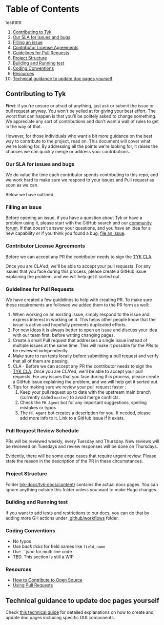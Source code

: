 # Table of Contents
testtttttt
1. [Contributing to Tyk](#contributing-to-tyk)
2. [Our SLA for issues and bugs](#our-sla-for-issues-and-bugs)
3. [Filling an issue](#filling-an-issue)
4. [Contributor License Agreements](#contributor-license-agreements)
5. [Guidelines for Pull Requests](#guidelines-for-pull-requests)
6. [Project Structure](#project-structure)
7. [Building and Running test](#building-and-running-test)
8. [Coding Conventions](#coding-conventions)
9. [Resources](#resources)
10. [Technical guidance to update doc pages yourself](#Technical-guidance-to-update-doc-pages-yourself)

## Contributing to Tyk

**First**: if you're unsure or afraid of anything, just ask or submit the issue or pull request anyway.
You won't be yelled at for giving your best effort. The worst that can happen is that you'll be politely asked to change something.
We appreciate any sort of contributions and don't want a wall of rules to get in the way of that.

However, for those individuals who want a bit more guidance on the best way to contribute to the project, read on.
This document will cover what we're looking for.
By addressing all the points we're looking for, it raises the chances we can quickly merge or address your contributions.

### Our SLA for issues and bugs

We do value the time each contributor spends contributing to this repo, and we work hard to make sure we respond to your issues and Pull request as soon as we can.

Below we have outlined.

### Filling an issue

Before opening an issue, if you have a question about Tyk or have a problem using it, please
start with the GitHub search and our [community forum](https://community.tyk.io).
If that doesn't answer your questions, and you have an idea for a new capability or if you think you found a bug, [file an
issue](https://github.com/TykTechnologies/tyk-docs/issues/new/choose).

### Contributor License Agreements

Before we can accept any PR the contributor needs to sign the [TYK CLA](https://github.com/TykTechnologies/tyk/blob/master/CLA.md).

Once you are CLA'ed, we'll be able to accept your pull requests. For any issues that you face during this process, please create a GitHub issue explaining the problem, and we will help get it sorted out.

### Guidelines for Pull Requests

We have created a few guidelines to help with creating PR. To make sure these requirements are followed we added them to the PR form as well:

1. When working on an existing issue, simply respond to the issue and express interest in working on it. This helps other people know that the issue is active and hopefully prevents duplicated efforts.
2. For new ideas it is always better to open an issue and discuss your idea with our team first, before writing changing pages.
3. Create a small Pull request that addresses a single issue instead of multiple issues at the same time. This will make it possible for the PRs to be reviewed independently.
4. Make sure to run tests locally before submitting a pull request and verify that all of them are passing.
5. CLA - Before we can accept any PR the contributor needs to sign the [TYK CLA](https://github.com/TykTechnologies/tyk/blob/master/CLA.md).
   Once you are CLA'ed, we'll be able to accept your pull requests. For any issues that you face during this process, please create a GitHub issue explaining the problem, and we will help get it sorted out.
6. Tips for making sure we review your pull request faster :
   1. Keep your pull request up to date with the upstream main branch (currently called `master`) to avoid merge conflicts.
   2. Check the `PR Agent` bot for any important suggestions, spelling mistakes or typos
   3. The `PR Agent` bot creates a description for you. If needed, please add more info to it. Link to a GitHub issue if it exists.

### Pull Request Review Schedule

PRs will be reviewed weekly, every Tuesday and Thursday. New reviews will be
reviewed on Tuesdays and review responses will be done on Thursdays.

Evidently, there will be some edge cases that require urgent review. Please
state the reason in the description of the PR in these circumstances.

### Project Structure

Folder [tyk-docs/tyk-docs/content/](https://github.com/TykTechnologies/tyk-docs/tree/master/tyk-docs/content) contains the actual docs pages.
You can ignore anything outside this folder unless you want to make Hugo changes.

### Building and Running test

If you want to add tests and restrictions to our docs, you can do that by adding more GH actions under [.github/workflows](https://github.com/TykTechnologies/tyk-docs/tree/master/.github/workflows) folder.

### Coding Conventions

- No typos
- Use _back ticks_ for field names like `field_name`
- Use _```json_ for multi line code
- TBD. This section is still a WIP

### Resources

- [How to Contribute to Open Source](https://opensource.guide/how-to-contribute/)
- [Using Pull Requests](https://help.github.com/articles/about-pull-requests/)

## Technical guidance to update doc pages yourself

Check [this technical guide](./CONTRIBUTING-TECHNICAL-GUIDE.md) for detailed explanations on how to create and update doc pages including specific GUI components.
